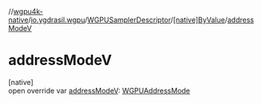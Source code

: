 //[wgpu4k-native](../../../../index.md)/[io.ygdrasil.wgpu](../../index.md)/[WGPUSamplerDescriptor](../index.md)/[[native]ByValue](index.md)/[addressModeV](address-mode-v.md)

# addressModeV

[native]\
open override var [addressModeV](address-mode-v.md): [WGPUAddressMode](../../-w-g-p-u-address-mode/index.md)